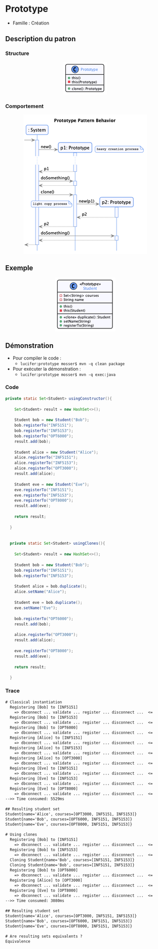 #  Prototype

  * Famille : Création

## Description du patron


### Structure

<div align="center">

![AbstractFactory class diag](./uml/prototype_cd.png)

</div>

### Comportement

<div align="center">

![AbstractFactory class diag](./uml/prototype_sd.png)

</div>

## Exemple

<div align="center">

![singleton class diag](./uml/_example.png)

</div>

## Démonstration

  * Pour compiler le code :
    * `lucifer:prototype mosser$ mvn -q clean package`
  * Pour exécuter la démonstration :
    * `lucifer:prototype mosser$ mvn -q exec:java`

### Code

```java
private static Set<Student> usingConstructor(){

    Set<Student> result = new HashSet<>();

    Student bob = new Student("Bob");
    bob.registerTo("INF5151");
    bob.registerTo("INF5153");
    bob.registerTo("OPT6000");
    result.add(bob);

    Student alice = new Student("Alice");
    alice.registerTo("INF5151");
    alice.registerTo("INF5153");
    alice.registerTo("OPT3000");
    result.add(alice);

    Student eve = new Student("Eve");
    eve.registerTo("INF5151");
    eve.registerTo("INF5153");
    eve.registerTo("OPT8000");
    result.add(eve);

    return result;

  }


  private static Set<Student> usingClones(){

    Set<Student> result = new HashSet<>();

    Student bob = new Student("Bob");
    bob.registerTo("INF5151");
    bob.registerTo("INF5153");

    Student alice = bob.duplicate();
    alice.setName("Alice");

    Student eve = bob.duplicate();
    eve.setName("Eve");

    bob.registerTo("OPT6000");
    result.add(bob);

    alice.registerTo("OPT3000");
    result.add(alice);

    eve.registerTo("OPT8000");
    result.add(eve);

    return result;

  }
```

### Trace

```
# Classical instantiation
  Registering [Bob] to [INF5151]
    => dbconnect ... validate ... register ... disconnect ...  <=
  Registering [Bob] to [INF5153]
    => dbconnect ... validate ... register ... disconnect ...  <=
  Registering [Bob] to [OPT6000]
    => dbconnect ... validate ... register ... disconnect ...  <=
  Registering [Alice] to [INF5151]
    => dbconnect ... validate ... register ... disconnect ...  <=
  Registering [Alice] to [INF5153]
    => dbconnect ... validate ... register ... disconnect ...  <=
  Registering [Alice] to [OPT3000]
    => dbconnect ... validate ... register ... disconnect ...  <=
  Registering [Eve] to [INF5151]
    => dbconnect ... validate ... register ... disconnect ...  <=
  Registering [Eve] to [INF5153]
    => dbconnect ... validate ... register ... disconnect ...  <=
  Registering [Eve] to [OPT8000]
    => dbconnect ... validate ... register ... disconnect ...  <=
-->> Time consumed: 5529ms

## Resulting student set
Student{name='Alice', courses=[OPT3000, INF5151, INF5153]}
Student{name='Bob', courses=[OPT6000, INF5151, INF5153]}
Student{name='Eve', courses=[OPT8000, INF5151, INF5153]}

# Using clones
  Registering [Bob] to [INF5151]
    => dbconnect ... validate ... register ... disconnect ...  <=
  Registering [Bob] to [INF5153]
    => dbconnect ... validate ... register ... disconnect ...  <=
  Cloning Student{name='Bob', courses=[INF5151, INF5153]}
  Cloning Student{name='Bob', courses=[INF5151, INF5153]}
  Registering [Bob] to [OPT6000]
    => dbconnect ... validate ... register ... disconnect ...  <=
  Registering [Alice] to [OPT3000]
    => dbconnect ... validate ... register ... disconnect ...  <=
  Registering [Eve] to [OPT8000]
    => dbconnect ... validate ... register ... disconnect ...  <=
-->> Time consumed: 3080ms

## Resulting student set
Student{name='Alice', courses=[OPT3000, INF5151, INF5153]}
Student{name='Bob', courses=[OPT6000, INF5151, INF5153]}
Student{name='Eve', courses=[OPT8000, INF5151, INF5153]}

# Are resulting sets equivalents ?
Equivalence
```
